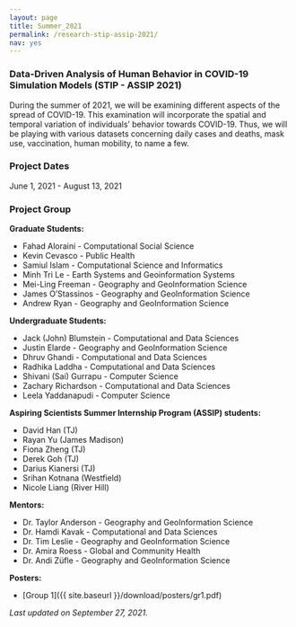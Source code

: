 ```yaml
---
layout: page
title: Summer_2021
permalink: /research-stip-assip-2021/
nav: yes
---
```



### Data-Driven Analysis of Human Behavior in COVID-19 Simulation Models (STIP - ASSIP 2021)

During the summer of 2021, we will be examining different aspects of the spread of COVID-19. This examination will incorporate the spatial and temporal variation of individuals’ behavior towards COVID-19. Thus, we will be playing with various datasets concerning daily cases and deaths, mask use, vaccination, human mobility, to name a few.  
  

### Project Dates
June 1, 2021 - August 13, 2021

### Project Group

**Graduate Students:**
- Fahad Aloraini - Computational Social Science
- Kevin Cevasco - Public Health 
- Samiul Islam - Computational Science and Informatics
- Minh Tri Le - Earth Systems and Geoinformation Systems
- Mei-Ling Freeman - Geography and GeoInformation Science
- James O’Stassinos - Geography and GeoInformation Science
- Andrew Ryan - Geography and GeoInformation Science
  
  

**Undergraduate Students:**
- Jack (John) Blumstein - Computational and Data Sciences
- Justin Elarde - Geography and GeoInformation Science
- Dhruv Ghandi - Computational and Data Sciences
- Radhika Laddha - Computational and Data Sciences
- Shivani (Sai) Gurrapu - Computer Science
- Zachary Richardson - Computational and Data Sciences 
- Leela Yaddanapudi - Computer Science
  
  

**Aspiring Scientists Summer Internship Program (ASSIP) students:**
- David Han (TJ)
- Rayan Yu (James Madison)
- Fiona Zheng (TJ)
- Derek Goh (TJ)
- Darius Kianersi (TJ)
- Srihan Kotnana (Westfield)
- Nicole Liang (River Hill)
  
  

**Mentors:**
- Dr. Taylor Anderson - Geography and GeoInformation Science
- Dr. Hamdi Kavak - Computational and Data Sciences
- Dr. Tim Leslie - Geography and GeoInformation Science
- Dr. Amira Roess - Global and Community Health
- Dr. Andi Züfle - Geography and GeoInformation Science
  
  
**Posters:**
- [Group 1]({{ site.baseurl }}/download/posters/gr1.pdf)



*Last updated on September 27, 2021.*  